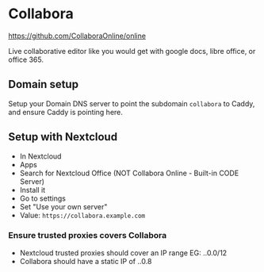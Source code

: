 # Collabora
https://github.com/CollaboraOnline/online

Live collaborative editor like you would get with google docs, libre office, or office 365.

## Domain setup
Setup your Domain DNS server to point the subdomain `collabora` to Caddy, and ensure Caddy is pointing here.

## Setup with Nextcloud
- In Nextcloud
- Apps
- Search for Nextcloud Office (NOT Collabora Online - Built-in CODE Server)
- Install it
- Go to settings
- Set "Use your own server"
- Value: `https://collabora.example.com`

### Ensure trusted proxies covers Collabora
- Nextcloud trusted proxies should cover an IP range EG: ..0.0/12
- Collabora should have a static IP of ..0.8
